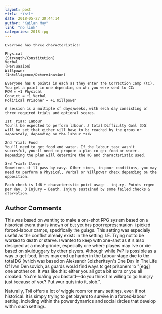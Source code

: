```yaml
---
layout: post
title: "Toil"
date: 2018-05-27 20:44:14
author: "Kailan May"
link: "no link"
categories: 2018 rpg
---
```

```
Everyone has three characteristics:

Physical
(Strength/Constitution)
Verbal
(Persuasion)
Willpower
(Intelligence/Determination)

Everyone has 0 points in each as they enter the Correction Camp (CC). You get a point in one depending on why you were sent to CC:
POW = +1 Physical
Convict = +1 Verbal
Political Prisoner = +1 Willpower

A session is a multiple of days/weeks, with each day consisting of three required trials and optional scenes.

1st Trial: Labour
You'll be expected to perform labour. A total Difficulty Goal (DG) will be set that either will have to be reached by the group or separately, depending on the labour task. 

2nd Trial: Food
You'll need to get food and water. If the labour task wasn't succesful, you'll need to propose a plan to get food or water. Depending the plan will determine the DG and characteristic used. 

3rd Trial: Sleep
Sometimes it'll pass by easy. Other times, in poor conditions, you may need to perform a Physical, Verbal or Willpower check depending on the opposition. 

Each check is 1d6 + characteristic point usage - injury. Points regen per day. 3 Injury = Death. Injury sustained by some failed checks & starvation. 
```
## Author Comments 

This was based on wanting to make a one-shot RPG system based on a historical event that is known of but yet has poor representation. I picked forced-labour camps, specifically the gulags. This setting was especially useful as the conflict already exists in the setting: I.E. Trying not to be worked to death or starve. I wanted to keep with one-shot as it is also designed as a meat-grinder, especially one where players may live or die based on skulduggery by other players. Although while PvP is possible as a way to get food, times may end up harder in the Labour stage due to the total DG (which was based on Aleksandr Solzhenitsyn's  One Day In The Life Of Ivan Denisovich, as guards would find ways to get prisoners to "[egg] one another on. It was like this: either you all got a bit extra or you all croaked. You're loafing you bastard—do you think I'm willing to go hungry just because of you? Put your guts into it, slob.". 

Naturally, Toil offers a lot of wiggle room for many settings, even if not historical. It is simply trying to get players to survive in a forced-labour setting, including within the power dynamics and social circles that develop within such settings. 
